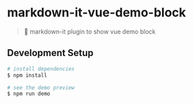 # markdown-it-vue-demo-block

> 📝 markdown-it plugin to show vue demo block

## Development Setup

```bash
# install dependencies
$ npm install

# see the demo preview
$ npm run demo
```
